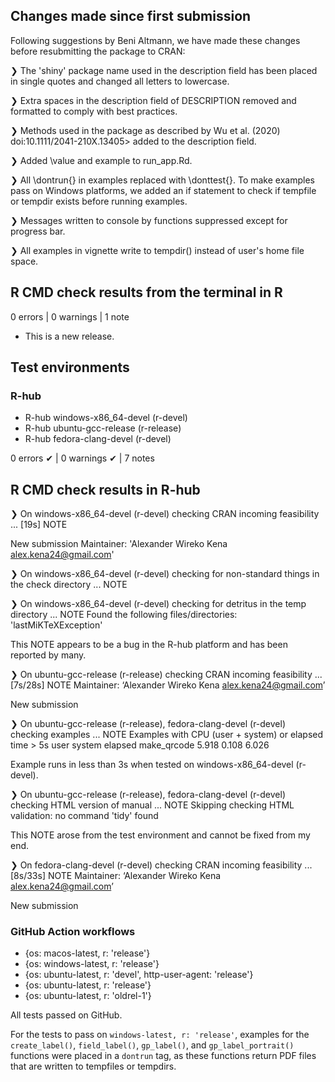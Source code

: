 ## Changes made since first submission
Following suggestions by Beni Altmann, we have made these changes before resubmitting the package to CRAN:

❯ The 'shiny' package name used in the description field has been placed in single   quotes and changed all letters to lowercase. 

❯ Extra spaces in the description field of DESCRIPTION removed and formatted to     comply with best practices.
  
❯ Methods used in the package as described by Wu et al. (2020)                      doi:10.1111/2041-210X.13405> added to the description field.
  
❯ Added \value and example to run_app.Rd. 

❯ All \dontrun{} in examples replaced with \donttest{}. To make examples pass on    Windows platforms, we added an if statement to check if tempfile or tempdir       exists before running examples. 

❯ Messages written to console by functions suppressed except for progress bar.

❯ All examples in vignette write to tempdir() instead of user's home file space.


## R CMD check results from the terminal in R 

0 errors | 0 warnings | 1 note

* This is a new release.

## Test environments
### R-hub
- R-hub windows-x86_64-devel (r-devel)
- R-hub ubuntu-gcc-release (r-release)
- R-hub fedora-clang-devel (r-devel)

0 errors ✔ | 0 warnings ✔ | 7 notes 

## R CMD check results in R-hub
❯ On windows-x86_64-devel (r-devel)
  checking CRAN incoming feasibility ... [19s] NOTE
  
  New submission
  Maintainer: 'Alexander Wireko Kena <alex.kena24@gmail.com>'

❯ On windows-x86_64-devel (r-devel)
  checking for non-standard things in the check directory ... NOTE

❯ On windows-x86_64-devel (r-devel)
  checking for detritus in the temp directory ... NOTE
  Found the following files/directories:
    'lastMiKTeXException'
    
  This NOTE appears to be a bug in the R-hub platform and has been reported by many.

❯ On ubuntu-gcc-release (r-release)
  checking CRAN incoming feasibility ... [7s/28s] NOTE
  Maintainer: ‘Alexander Wireko Kena <alex.kena24@gmail.com>’
  
  New submission

❯ On ubuntu-gcc-release (r-release), fedora-clang-devel (r-devel)
  checking examples ... NOTE
  Examples with CPU (user + system) or elapsed time > 5s
               user system elapsed
  make_qrcode 5.918  0.108   6.026
  
  Example runs in less than 3s when tested on windows-x86_64-devel (r-devel).

❯ On ubuntu-gcc-release (r-release), fedora-clang-devel (r-devel)
  checking HTML version of manual ... NOTE
  Skipping checking HTML validation: no command 'tidy' found
  
  This NOTE arose from the test environment and cannot be fixed from my end.

❯ On fedora-clang-devel (r-devel)
  checking CRAN incoming feasibility ... [8s/33s] NOTE
  Maintainer: ‘Alexander Wireko Kena <alex.kena24@gmail.com>’
  
  New submission
  
### GitHub Action workflows
- {os: macos-latest,   r: 'release'}
- {os: windows-latest, r: 'release'}
- {os: ubuntu-latest,   r: 'devel', http-user-agent: 'release'}
- {os: ubuntu-latest,   r: 'release'}
- {os: ubuntu-latest,   r: 'oldrel-1'}

All tests passed on GitHub.

For the tests to pass on `windows-latest, r: 'release'`, examples for the `create_label()`, `field_label()`, `gp_label()`, and `gp_label_portrait()` functions were placed in a `dontrun` tag, as these functions return PDF files that are written to tempfiles or tempdirs. 

